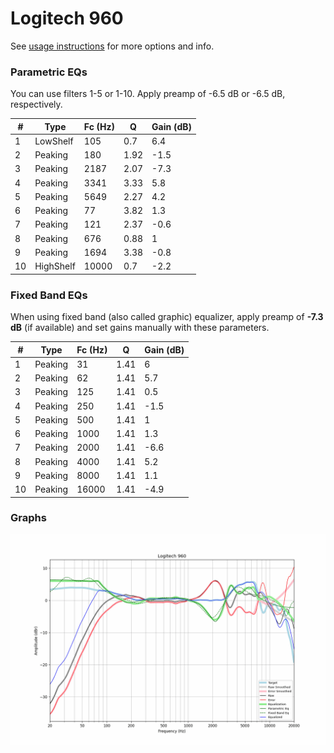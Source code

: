 # Logitech 960
See [usage instructions](https://github.com/jaakkopasanen/AutoEq#usage) for more options and info.

### Parametric EQs
You can use filters 1-5 or 1-10. Apply preamp of -6.5 dB or -6.5 dB, respectively.

|   # | Type      |   Fc (Hz) |    Q |   Gain (dB) |
|-----|-----------|-----------|------|-------------|
|   1 | LowShelf  |       105 | 0.7  |         6.4 |
|   2 | Peaking   |       180 | 1.92 |        -1.5 |
|   3 | Peaking   |      2187 | 2.07 |        -7.3 |
|   4 | Peaking   |      3341 | 3.33 |         5.8 |
|   5 | Peaking   |      5649 | 2.27 |         4.2 |
|   6 | Peaking   |        77 | 3.82 |         1.3 |
|   7 | Peaking   |       121 | 2.37 |        -0.6 |
|   8 | Peaking   |       676 | 0.88 |         1   |
|   9 | Peaking   |      1694 | 3.38 |        -0.8 |
|  10 | HighShelf |     10000 | 0.7  |        -2.2 |

### Fixed Band EQs
When using fixed band (also called graphic) equalizer, apply preamp of **-7.3 dB** (if available) and set gains manually with these parameters.

|   # | Type    |   Fc (Hz) |    Q |   Gain (dB) |
|-----|---------|-----------|------|-------------|
|   1 | Peaking |        31 | 1.41 |         6   |
|   2 | Peaking |        62 | 1.41 |         5.7 |
|   3 | Peaking |       125 | 1.41 |         0.5 |
|   4 | Peaking |       250 | 1.41 |        -1.5 |
|   5 | Peaking |       500 | 1.41 |         1   |
|   6 | Peaking |      1000 | 1.41 |         1.3 |
|   7 | Peaking |      2000 | 1.41 |        -6.6 |
|   8 | Peaking |      4000 | 1.41 |         5.2 |
|   9 | Peaking |      8000 | 1.41 |         1.1 |
|  10 | Peaking |     16000 | 1.41 |        -4.9 |

### Graphs
![](./Logitech%20960.png)
